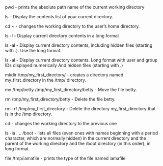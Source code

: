 pwd - prints the absolute path name of the current working directory

ls - Display the contents list of your current directory.

cd ~ - changes the working directory to the user’s home directory.

ls -l - Display current directory contents in a long format

ls -al - Display current directory contents, including hidden files (starting with .). Use the long format.

ls -al - Display current directory contents.
Long format
with user and group IDs displayed numerically
And hidden files (starting with .)

mkdir /tmp/my_first_directory/ -  creates a directory named my_first_directory in the /tmp/ directory.

mv /tmp/betty /tmp/my_first_directory/betty - Move the file betty.

rm /tmp/my_first_directory/betty - Delete the file betty.

rm -rf /tmp/my_first_directory - Delete the directory my_first_directory that is in the /tmp directory.

cd - changes the working directory to the previous one

ls -la . .. /boot - lists all files (even ones with names beginning with a period character, which are normally hidden) in the current directory and the parent of the working directory and the /boot directory (in this order), in long format.

file /tmp/iamafile -  prints the type of the file named iamafile
